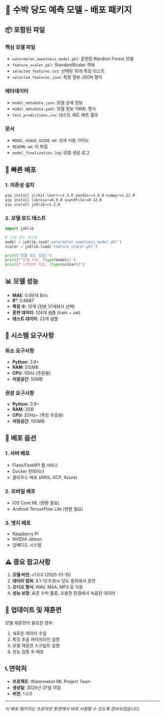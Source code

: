 # 🍉 수박 당도 예측 모델 - 배포 패키지

## 📦 포함된 파일

### 핵심 모델 파일
- `watermelon_sweetness_model.pkl`: 훈련된 Random Forest 모델
- `feature_scaler.pkl`: StandardScaler 객체
- `selected_features.txt`: 선택된 10개 특징 리스트
- `selected_features.json`: 특징 정보 JSON 형식

### 메타데이터
- `model_metadata.json`: 모델 상세 정보
- `model_metadata.yaml`: 모델 정보 YAML 형식
- `test_predictions.csv`: 테스트 세트 예측 결과

### 문서
- `MODEL_USAGE_GUIDE.md`: 상세 사용 가이드
- `README.md`: 이 파일
- `model_finalization.log`: 모델 생성 로그

## 🚀 빠른 배포

### 1. 의존성 설치

```bash
pip install scikit-learn>=1.3.0 pandas>=1.5.0 numpy>=1.21.0
pip install librosa>=0.9.0 soundfile>=0.12.0
pip install joblib>=1.2.0
```

### 2. 모델 로드 테스트

```python
import joblib

# 모델 로드 테스트
model = joblib.load('watermelon_sweetness_model.pkl')
scaler = joblib.load('feature_scaler.pkl')

print("모델 로드 성공!")
print(f"모델 타입: {type(model)}")
print(f"스케일러 타입: {type(scaler)}")
```

## 📊 모델 성능

- **MAE**: 0.0974 Brix
- **R²**: 0.9887  
- **특징 수**: 10개 (원본 51개에서 선택)
- **훈련 데이터**: 124개 샘플 (train + val)
- **테스트 데이터**: 22개 샘플

## 🔧 시스템 요구사항

### 최소 요구사항
- **Python**: 3.8+
- **RAM**: 512MB
- **CPU**: 1GHz (추론용)
- **저장공간**: 50MB

### 권장 요구사항
- **Python**: 3.9+
- **RAM**: 2GB
- **CPU**: 2GHz+ (특징 추출용)
- **저장공간**: 100MB

## 📱 배포 옵션

### 1. 서버 배포
- Flask/FastAPI 웹 서비스
- Docker 컨테이너
- 클라우드 배포 (AWS, GCP, Azure)

### 2. 모바일 배포
- iOS Core ML (변환 필요)
- Android TensorFlow Lite (변환 필요)

### 3. 엣지 배포
- Raspberry Pi
- NVIDIA Jetson
- 임베디드 시스템

## ⚠️ 중요 참고사항

1. **모델 버전**: v1.0.0 (2025-01-15)
2. **데이터 범위**: 8.1-12.9 Brix 당도 범위에서 훈련
3. **오디오 형식**: WAV, M4A, MP3 등 지원
4. **성능 보장**: 표준 수박 품종, 조용한 환경에서 녹음된 데이터

## 🔄 업데이트 및 재훈련

모델 재훈련이 필요한 경우:
1. 새로운 데이터 수집
2. 특징 추출 파이프라인 실행
3. 모델 재훈련 스크립트 실행
4. 성능 검증 후 배포

## 📞 연락처

- **프로젝트**: Watermelon ML Project Team
- **생성일**: 2025년 07월 15일
- **버전**: 1.0.0

---

*이 배포 패키지는 프로덕션 환경에서 바로 사용할 수 있도록 준비되었습니다.*
